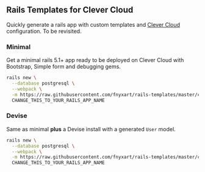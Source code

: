 ## Rails Templates for Clever Cloud

Quickly generate a rails app with custom templates and [Clever Cloud](http://clever-cloud.com/) configuration. To be revisited.

### Minimal

Get a minimal rails 5.1+ app ready to be deployed on Clever Cloud with Bootstrap, Simple form and debugging gems.

```bash
rails new \
  --database postgresql \
  --webpack \
  -m https://raw.githubusercontent.com/fnyxart/rails-templates/master/clever_cloud/minimal.rb \
  CHANGE_THIS_TO_YOUR_RAILS_APP_NAME
```

### Devise

Same as minimal **plus** a Devise install with a generated `User` model.

```bash
rails new \
  --database postgresql \
  --webpack \
  -m https://raw.githubusercontent.com/fnyxart/rails-templates/master/clever_cloud/devise.rb \
  CHANGE_THIS_TO_YOUR_RAILS_APP_NAME
```
